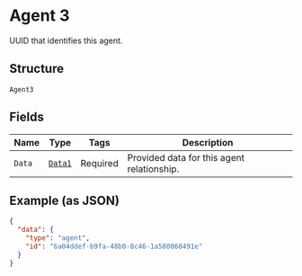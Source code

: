 
# Agent 3

UUID that identifies this agent.

## Structure

`Agent3`

## Fields

| Name | Type | Tags | Description |
|  --- | --- | --- | --- |
| `Data` | [`Data1`](../../doc/models/data-1.md) | Required | Provided data for this agent relationship. |

## Example (as JSON)

```json
{
  "data": {
    "type": "agent",
    "id": "6a04ddef-b9fa-48b0-8c46-1a580868491e"
  }
}
```

